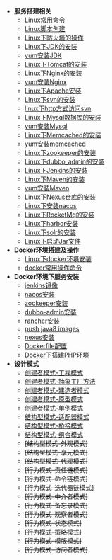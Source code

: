 * **服务搭建相关**
    * [Linux常用命令](linux/linux.md)
    * [Linux脚本创建](linux/sh.md)
    * [Linux下防火墙的操作](linux/firewall.md)
    * [Linux下JDK的安装](linux/jdk_install.md)
    * [yum安装JDK](linux/yum/jdk_install.md)
    * [Linux下Tomcat的安装](linux/tomcat_install.md)
    * [Linux下Nginx的安装](linux/nginx_install.md)
    * [yum安装Nginx](linux/yum/nginx_install.md)
    * [Linux下Apache安装](linux/apache.md)
    * [Linux下svn的安装](linux/snv_install.md)
    * [linux下http方式访问svn](linux/http-svn.md)
    * [Linux下Mysql数据库的安装](linux/mysql_install.md)
    * [yum安装Mysql](linux/yum/mysql_install.md)
    * [Linux下Memcached的安装](linux/memcached_install.md)
    * [yum安装memcached](linux/yum/memcached_install.md)
    * [Linux下zookeeper的安装](linux/zookeeper_install.md)
    * [Linux下dubbo_admin的安装](linux/dubbo_admin_install.md)
    * [Linux下Jenkins的安装](linux/jenkins_install.md)
    * [Linux下Maven的安装](linux/maven_install.md)
    * [yum安装Maven](linux/yum/maven_install.md)
    * [Linux下Nexus仓库的安装](linux/nexus_install.md)
    * [Linux下安装nacos](linux/nacos_install.md)
    * [Linux下RocketMq的安装](linux/rocket_mq_install.md)
    * [Linux下harbor安装](docker/harbor_install.md)
    * [Linux下solr的安装](linux/solr.md)
    * [Linux下启动Jar文件](linux/start_jar.md)
* **Docker环境搭建及操作**
    * [Linux下docker环境安装](docker/docker_install.md)
    * [docker常用操作命令](docker/dokcer.md)
* **Docker环境下服务安装**
    * [jenkins镜像](docker/jenkins_install.md)
    * [nacos安装](docker/nacos_install.md)
    * [zookeeper安装](docker/zookeeper_install.md)
    * [dubbo-admin安装](docker/dubbo_admin_install.md)
    * [rancher安装](docker/rancher_install.md)
    * [push java8 images](docker/build_java8_images.md)
    * [nexus安装](docker/nexus_install.md)
    * [Dockerfile配置](docker/dockerFile.md)
    * [Docker下搭建PHP环境](docker/php_install.md)
* **设计模式**
    * [创建者模式-工程模式](https://github.com/SINK-MASTER/sink-design-patterns/tree/master/sink_01_factory)
    * [创建者模式-抽象工厂方法](https://github.com/SINK-MASTER/sink-design-patterns/tree/master/sink_02_factory)
    * [创建者模式-建造者模式](https://github.com/SINK-MASTER/sink-design-patterns/tree/master/sink_03_builder_model)
    * [创建者模式-原型模式](https://github.com/SINK-MASTER/sink-design-patterns/tree/master/sink_04_prototype_model)
    * [创建者模式-单例模式](https://github.com/SINK-MASTER/sink-design-patterns/tree/master/sink_05_singleton)
    * [结构型模式-适配器模式](https://github.com/SINK-MASTER/sink-design-patterns/tree/master/sink_06_adapter)
    * [结构型模式-桥接模式](https://github.com/SINK-MASTER/sink-design-patterns/tree/master/sink_07_bridging)
    * [结构型模式-组合模式](https://github.com/SINK-MASTER/sink-design-patterns/tree/master/sink_08_combination)
    * ~~[结构型模式-外观模式]~~
    * ~~[结构型模式-享元模式]~~
    * ~~[结构型模式-代理模式]~~
    * ~~[行为模式-责任链模式]~~
    * ~~[行为模式-命令链模式]~~
    * ~~[行为模式-迭代器链模式]~~
    * ~~[行为模式-中介者模式]~~
    * ~~[行为模式-备忘录模式]~~
    * ~~[行为模式-观察者模式]~~
    * ~~[行为模式-状态模式]~~
    * ~~[行为模式-策略模式]~~
    * ~~[行为模式-模版模式]~~
    * ~~[行为模式-访问者模式]~~
  